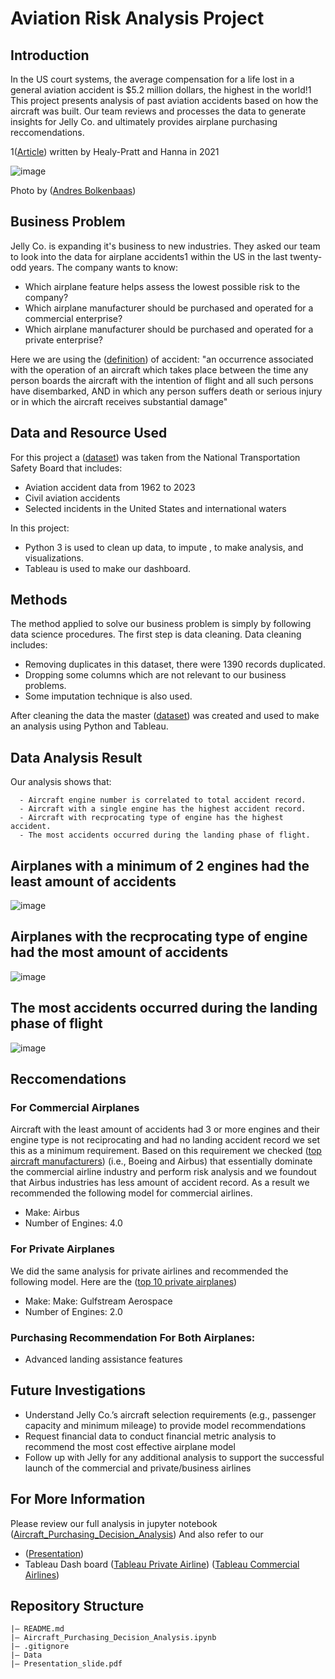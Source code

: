 # Aviation Risk Analysis Project

## Introduction

In the US court systems, the average compensation for a life lost in a general aviation accident is $5.2 million dollars, the highest in the world!1
This project presents analysis of past aviation accidents based on how the aircraft was built. Our team reviews and processes the data to generate insights for Jelly Co. and ultimately provides airplane purchasing reccomendations.

1([Article](https://www.keystonelaw.com/keynotes/how-is-compensation-calculated-after-an-aviation-accident)) written by Healy-Pratt and Hanna in 2021 

![image](https://storage.googleapis.com/mcp_acc_236blog/uploads/2014/11/018067-vroeg-II1.jpg)

Photo by ([Andres Bolkenbaas](https://blog.klm.com/6-tips-for-creative-aviation-photography/))

## Business Problem
Jelly Co. is expanding it's business to new industries. They asked our team to look into the data for airplane accidents1 within the US in the last twenty-odd years. 
The company wants to know:
  - Which airplane feature helps assess the lowest possible risk to the company?
  - Which airplane manufacturer should be purchased and operated for a commercial enterprise?
  - Which airplane manufacturer should be purchased and operated for a private enterprise?

Here we are using the ([definition](https://www.faa.gov/faq/what-constitutes-post-accident-test-what-definition-accident#:~:text=The%20FAA%20and%20the%20National,any%20person%20suffers%20death%20or)) of accident: "an occurrence associated with the operation of an aircraft which takes place between the time any person boards the aircraft with the intention of flight and all such persons have disembarked, AND in which any person suffers death or serious injury or in which the aircraft receives substantial damage"

## Data and Resource Used
For this project a ([dataset](https://www.kaggle.com/datasets/khsamaha/aviation-accident-database-synopses)) was taken from the National Transportation Safety Board that includes:

  - Aviation accident data from 1962 to 2023
  - Civil aviation accidents
  - Selected incidents in the United States and international waters

In this project:
  - Python 3 is used to clean up data, to impute , to make analysis, and visualizations.
  - Tableau is used to make our dashboard.
## Methods
The method applied to solve our business problem is simply by following data science procedures. The first step is data cleaning.
Data cleaning includes:

  - Removing duplicates in this dataset, there were 1390 records duplicated.
  - Dropping some columns which are not relevant to our business problems.
  - Some imputation technique is also used.

After cleaning the data the master ([dataset](https://github.com/ermiyas-sidama/Aircraft_Risk_Analysis/blob/main/data/aviation_data_cleaned.csv)) was created and used to make an analysis using Python and Tableau.
## Data Analysis Result
Our analysis shows that:

      - Aircraft engine number is correlated to total accident record.
      - Aircraft with a single engine has the highest accident record.
      - Aircraft with recprocating type of engine has the highest accident.
      - The most accidents occurred during the landing phase of flight.
## Airplanes with a minimum of 2 engines had the least amount of accidents

![image](https://github.com/ermiyas-sidama/Aircraft_Risk_Analysis/assets/160514617/4dcf86d3-0460-448b-912f-56d55f7f2e04)

## Airplanes with the recprocating type of engine had the most amount of accidents

![image](https://github.com/ermiyas-sidama/Aircraft_Risk_Analysis/assets/160514617/857f30f2-f43c-4e0f-9301-0a6dbf02bfd7)

## The most accidents occurred during the landing phase of flight

![image](https://github.com/ermiyas-sidama/Aircraft_Risk_Analysis/assets/160514617/90768e02-b564-459f-94de-6f1004228c62)


## Reccomendations
### For Commercial Airplanes
Aircraft with the least amount of accidents had 3 or more engines and their engine type is not reciprocating and had no landing accident record we set this as a minimum requirement. 
Based on this requirement we checked ([top aircraft manufacturers](https://www.aerotime.aero/articles/top-10-largest-aircraft-manufacturers-in-the-world)) (i.e., Boeing and Airbus) that essentially dominate the commercial airline industry and perform risk analysis and we 
foundout that Airbus industries has less amount of accident record. As a result we recommended the following model for commercial airlines.
  - Make: Airbus
  - Number of Engines: 4.0

### For Private Airplanes
We did the same analysis for private airlines and recommended the following model. Here are the ([top 10 private airplanes](https://www.aerotime.aero/articles/top-10-most-popular-private-jet-models-of-2023))

  - Make: Make: Gulfstream Aerospace
  - Number of Engines: 2.0
### Purchasing Recommendation For Both Airplanes:
  - Advanced landing assistance features

## Future Investigations

- Understand Jelly Co.’s aircraft selection requirements (e.g., passenger capacity and minimum mileage) to provide model recommendations
- Request financial data to conduct financial metric analysis to recommend the most cost effective airplane model 
- Follow up with Jelly for any additional analysis to support the successful launch of the commercial and private/business airlines

## For More Information
Please review our full analysis in jupyter notebook ([Aircraft_Purchasing_Decision_Analysis](https://github.com/ermiyas-sidama/Aircraft_Risk_Analysis/blob/main/Aircraft_Purchasing_Decision_Analysis.ipynb))
And also refer to our 
- ([Presentation](https://docs.google.com/presentation/d/1jL-KFUmxIiucP_slylAH3MVa7dCOrDrfDK0MjUmDY54/edit#slide=id.g2c02bb49743_0_21)) 
- Tableau Dash board ([Tableau Private Airline](https://public.tableau.com/app/profile/sangwon.shim/viz/AircraftManufacturerSelectionDashboardforPrivateAirline/AircraftSelection-Private?publish=yes))
                   ([Tableau Commercial Airlines](https://public.tableau.com/app/profile/sangwon.shim/viz/AircraftManufacturerSelectionDashboardforCommercialAirline/AircraftSelection-Commercial?publish=yes))
  
## Repository Structure
```
|— README.md
|— Aircraft_Purchasing_Decision_Analysis.ipynb
|— .gitignore
|— Data
|— Presentation_slide.pdf
```




















